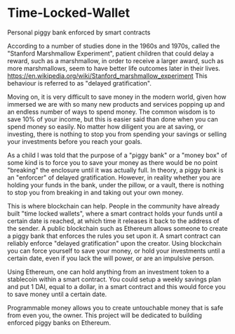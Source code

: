 # Time-Locked-Wallet
Personal piggy bank enforced by smart contracts

According to a number of studies done in the 1960s and 1970s, called the "Stanford Marshmallow Experiment", patient children that could delay a reward, such as a marshmallow, in order to receive a larger award, such as more marshmallows, seem to have better life outcomes later in their lives. https://en.wikipedia.org/wiki/Stanford_marshmallow_experiment  This behaviour is referred to as "delayed gratification". 

Moving on, it is very difficult to save money in the modern world, given how immersed we are with so many new products and services popping up and an endless number of ways to spend money. The common wisdom is to save 10% of your income, but this is easier said than done when you can spend money so easily. No matter how diligent you are at saving, or investing, there is nothing to stop you from spending your savings or selling your investments before you reach your goals. 

As a child I was told that the purpose of a "piggy bank" or a "money box" of some kind is to force you to save your money as there would be no point "breaking" the enclosure until it was actually full. In theory, a piggy bank is an "enforcer" of delayed gratification. However, in reality whether you are holding your funds in the bank, under the pillow, or a vault, there is nothing to stop you from breaking in and taking out your own money. 

This is where blockchain can help. People in the community have already built "time locked wallets", where a smart contract holds your funds until a certain date is reached, at which time it releases it back to the address of the sender. A public blockchain such as Ethereum allows someone to create a piggy bank that enforces the rules you set upon it. A smart contract can reliably enforce "delayed gratification" upon the creator. Using blockchain you can force yourself to save your money, or hold your investments until a certain date, even if you lack the will power, or are an impulsive person. 

Using Ethereum, one can hold anything from an investment token to a stablecoin within a smart contract. You could setup a weekly savings plan and put 1 DAI, equal to a dollar, in a smart contract and this would force you to save money until a certain date. 

Programmable money allows you to create untouchable money that is safe from even you, the owner. This project will be dedicated to building enforced piggy banks on Ethereum. 
